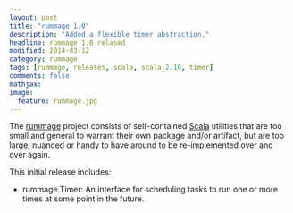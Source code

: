 ```yaml
---
layout: post
title: "rummage 1.0"
description: "Added a flexible timer abstraction."
headline: rummage 1.0 relased
modified: 2014-03-12
category: rummage
tags: [rummage, releases, scala, scala_2.10, timer]
comments: false
mathjax:
image:
  feature: rummage.jpg
---
```


The [rummage](/rummage/) project consists of self-contained [Scala](http://www.scala-lang.org/) utilities that are too small and general to warrant their own package and/or artifact, but are too large, nuanced or handy to have around to be re-implemented over and over again.

This initial release includes:

 - rummage.Timer: An interface for scheduling tasks to run one or more times at some point in the future.